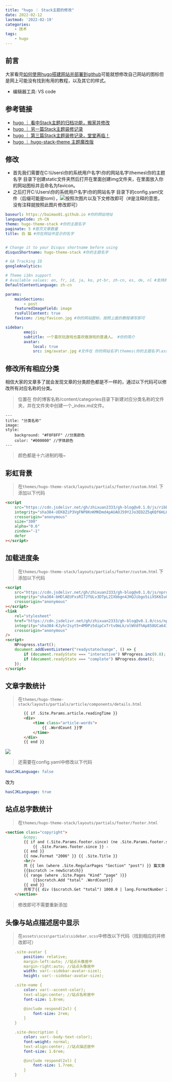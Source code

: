 ```yaml
---
title: "hugo ｜ Stack主题的修改"
date: 2022-02-12
lastmod: '2022-02-19'
categories:
    - 技术
tags:
    - hugo
---
```


## 前言
大家看完[如何使用hugo搭建网站并部署到github](https://baimao01.github.io/2022/如何使用hugo搭建网站并部署到github/)可能就想修改自己网站的图标但是网上可能没有找到有用的教程，以及其它的样式。
- 编辑器工具: VS code
## 参考链接
- [hugo ｜ 看中Stack主题的归档功能，搬家并修改](https://mantyke.icu/2021/f9f0ec87/)
- [hugo ｜ 另一篇Stack主题装修记录](https://mantyke.icu/2021/a08f1963/)
- [hugo ｜ 第三篇Stack主题装修记录，堂堂再临！](https://mantyke.icu/2022/stack-theme-furnish03/)
- [hugo ｜ hugo-stack-theme 主题魔改版](https://mantyke.icu/2022/stack-theme-mod/#%E5%85%B6%E4%BB%96%E5%8F%82%E8%80%83)
## 修改
- 首先我们需要在C:\Users\你的系统用户名字\你的网站名字\themes\你的主题名字 目录下创建static文件夹然后打开在里面创建img文件夹，在里面放入你的网站图标并且命名为favicon。
- 之后打开C:\Users\你的系统用户名字\你的网站名字 目录下的config.yaml文件（后缀可能是toml），![](主题修改.png)按照次图片以及下文修改即可（#是注释的意思，没有注释就按照此图片修改即可）
```yaml
baseurl: https://baimao01.github.io #你的网站地址
languageCode: zh-CN
theme: hugo-theme-stack #你的主题名字
paginate: 5 #首页文章数量
title: 白 猫 #你在网站中显示的名字


# Change it to your Disqus shortname before using
disqusShortname: hugo-theme-stack #你的主题名字

# GA Tracking ID
googleAnalytics:

# Theme i18n support
# Available values: en, fr, id, ja, ko, pt-br, zh-cn, es, de, nl #支持的语言
DefaultContentLanguage: zh-cn
```
```yaml
params:
    mainSections:
        - post
    featuredImageField: image
    rssFullContent: true
    favicon: /img/favicon.jpg #你的网站图标，按照上面的教程填写即可
```
```yaml
sidebar:
        emoji: 
        subtitle: 一个喜欢玩游戏也喜欢做游戏的普通人。 #你的简介
        avatar:
            local: true
            src: img/avatar.jpg #文件在 你的网站名字\themes\你的主题名字\assets\img目录下，默认可能没有也可能有，随便找一张你想当作头像的图片放进去并命名为avatar即可（jpg是文件后缀按照你的后缀填写即可）
```
## 修改所有相应分类
相信大家的文章多了就会发现文章的分类颜色都是不一样的，通过以下代码可以修改所有对应名称的分类。
>位置在 你的博客名称/content/categories目录下新建对应分类名称的文件夹，并在文件夹中创建一个_index.md文件。
```
---
title: "分类名称"
image: 
style:
    background: "#F0F8FF" //分类颜色
    color: "#000000" //字体颜色
---
```
>颜色都是十六进制的哦~
## 彩虹背景
>在`themes/hugo-theme-stack/layouts/partials/footer/custom.html` 下添加以下代码
```html
<script
    src="https://cdn.jsdelivr.net/gh/zhixuan2333/gh-blog@v0.1.0/js/ribbon.min.js"
    integrity="sha384-UEK8ZiP3VgFNP8KnKMKDmd4pAUAOJ59Y2Jo3ED2Z5qKQf6HLHovMxq7Beb9CLPUe"
    crossorigin="anonymous"
    size="300"
    alpha="0.6"
    zindex="-1"
    defer
></script>
```
## 加载进度条
>在`themes/hugo-theme-stack/layouts/partials/footer/custom.html` 下添加以下代码
```html
<script
    src="https://cdn.jsdelivr.net/gh/zhixuan2333/gh-blog@v0.1.0/js/nprogress.min.js"
    integrity="sha384-bHDlAEUFxsRI7JfULv3DTpL2IXbbgn4JHQJibgo5iiXSK6Iu8muwqHANhun74Cqg"
    crossorigin="anonymous"
></script>
<link
    rel="stylesheet"
    href="https://cdn.jsdelivr.net/gh/zhixuan2333/gh-blog@v0.1.0/css/nprogress.css"
    integrity="sha384-KJyhr2syt5+4M9Pz5dipCvTrtvOmLk/olWVdfhAp858UCa64Ia5GFpTN7+G4BWpE"
    crossorigin="anonymous"
/>
<script>
    NProgress.start();
    document.addEventListener("readystatechange", () => {
        if (document.readyState === "interactive") NProgress.inc(0.8);
        if (document.readyState === "complete") NProgress.done();
    });
</script>
```
## 文章字数统计
>在`themes/hugo-theme-stack/layouts/partials/article/components/details.html`
```html
        {{ if .Site.Params.article.readingTime }}
        <div>
            <time class="article-words">
                {{ .WordCount }}字
            </time>
        </div>
        {{ end }}
```
![](文章字数统计.png)
>还需要在config.yaml中修改以下代码
```yaml
hasCJKLanguage: false 
```
改为
```yaml
hasCJKLanguage: true
```
## 站点总字数统计
>在`themes/hugo-theme-stack/layouts/partials/footer/footer.html`
```html
<section class="copyright">
        &copy; 
        {{ if and (.Site.Params.footer.since) (ne .Site.Params.footer.since (int (now.Format "2006"))) }}
            {{ .Site.Params.footer.since }} - 
        {{ end }}
        {{ now.Format "2006" }} {{ .Site.Title }}
        <br/>
        共 {{ len (where .Site.RegularPages "Section" "post") }} 篇文章
        {{$scratch := newScratch}}
        {{ range (where .Site.Pages "Kind" "page" )}}
            {{$scratch.Add "total" .WordCount}}
        {{ end }}
        共写了{{ div ($scratch.Get "total") 1000.0 | lang.FormatNumber 2 }}k字.
    </section>
```
>修改即可不需要重新添加
## 头像与站点描述居中显示
>在`assets\scss\partials\sidebar.scss`中修改以下代码（找到相应的并修改即可）
```yaml
	.site-avatar {
        position: relative;
        margin-left:auto; //站点头像居中
		margin-right:auto; //站点头像居中
        width: var(--sidebar-avatar-size);
        height: var(--sidebar-avatar-size);

	.site-name {
        color: var(--accent-color);
        text-align:center; //站点名称居中
        font-size: 1.8rem;

        @include respond(2xl) {
            font-size: 2rem;
        }
    }

	.site-description {
        color: var(--body-text-color);
        font-weight: normal;
        text-align:center; //站点描述居中
        font-size: 1.6rem;

        @include respond(2xl) {
            font-size: 1.7rem;
        }
    }
```
